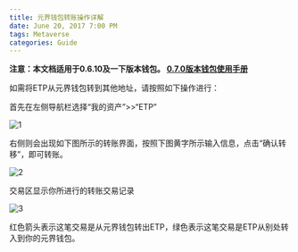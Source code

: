 ```yaml
---
title: 元界钱包转账操作详解
date: June 20, 2017 7:00 PM
tags: Metaverse
categories: Guide
---
```

**注意：本文档适用于0.6.10及一下版本钱包。
[0.7.0版本钱包使用手册](http://mvs.live/attachment/Metaverse-wallet-manual070.pdf)**

如需将ETP从元界钱包转到其他地址，请按照如下操作进行：

首先在左侧导航栏选择“我的资产”>>“ETP”

![1](http://bbs.viewfin.com/data/attachment/forum/201706/01/144848vdh5drn1xb59dn9d.png)

右侧则会出现如下图所示的转账界面，按照下图黄字所示输入信息，点击“确认转移”，即可转账。

![2](http://bbs.viewfin.com/data/attachment/forum/201706/01/145156f8ia9a1t4l56tk88.png)

交易区显示你所进行的转账交易记录

![3](http://bbs.viewfin.com/data/attachment/forum/201706/01/145409gf7puh74zpunb9tx.png)

红色箭头表示这笔交易是从元界钱包转出ETP，绿色表示这笔交易是ETP从别处转入到你的元界钱包。



